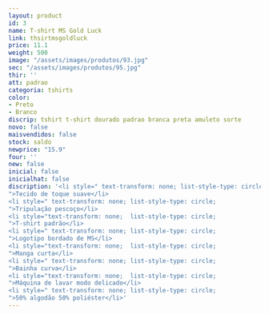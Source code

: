 ```yaml
---
layout: product
id: 3
name: T-shirt MS Gold Luck
link: thsirtmsgoldluck
price: 11.1
weight: 500
image: "/assets/images/produtos/93.jpg"
sec: "/assets/images/produtos/95.jpg"
thir: ''
att: padrao
categoria: tshirts
color:
- Preto
- Branco
discrip: tshirt t-shirt dourado padrao branca preta amuleto sorte
novo: false
maisvendidos: false
stock: saldo
newprice: "15.9"
four: ''
new: false
inicial: false
inicialhat: false
discription: '<li style=" text-transform: none; list-style-type: circle;
">Tecido de toque suave</li>
<li style=" text-transform: none; list-style-type: circle;
">Tripulação pescoço</li>
<li style="text-transform: none;  list-style-type: circle;
">T-shirt padrão</li>
<li style=" text-transform: none; list-style-type: circle;
">Logotipo bordado de MS</li>
<li style="text-transform: none;  list-style-type: circle;
">Manga curta</li>
<li style=" text-transform: none; list-style-type: circle;
">Bainha curva</li>
<li style="text-transform: none;  list-style-type: circle;
">Máquina de lavar modo delicado</li>
<li style=" text-transform: none; list-style-type: circle;
">50% algodão 50% poliéster</li>'
---
```

